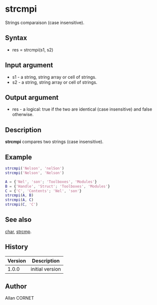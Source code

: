 

# strcmpi

Strings comparaison (case insensitive).

## Syntax

- res = strcmpi(s1, s2)

## Input argument

 - s1 - a string, string array or cell of strings.
 - s2 - a string, string array or cell of strings.

## Output argument

 - res - a logical: true if the two are identical (case insensitive) and false otherwise.

## Description

<b>strcmpi</b> compares two strings (case insensitive).

## Example

```matlab
strcmpi('Nelson', 'nelSon')
strcmpi('Nelson', 'Nelson')

A = {'Nel', 'son'; 'Toolboxes', 'Modules'}
B = {'Handle', 'Struct'; 'Toolboxes', 'Modules'}
C = {'C', 'Contents'; 'Nel', 'son'}
strcmpi(A, B)
strcmpi(A, C)
strcmpi(C, 'C')
```

## See also

[char](char.md), [strcmp](strcmp.md).
## History

|Version|Description|
|------|------|
|1.0.0|initial version|


## Author

Allan CORNET



